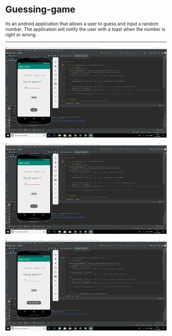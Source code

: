 # Guessing-game
Its an android application that allows a user to guess and input a random number.
The application will notify the user with a toast when the number is right or wrong. 
******************************************************************************************************************************************




![](Screenshots2/Screenshot%20(27).png)

![](Screenshots2/Screenshot%20(28).png)

![](Screenshots2/Screenshot%20(29).png)
